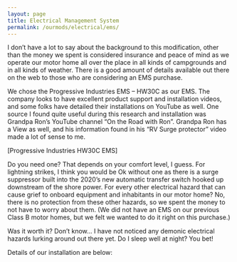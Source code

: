 ```yaml
---
layout: page
title: Electrical Management System
permalink: /ourmods/electrical/ems/
---
```


I don’t have a lot to say about the background to this modification, other than the money we spent is considered insurance and peace of mind as we operate our motor home all over the place in all kinds of campgrounds and in all kinds of weather.  There is a good amount of details available out there on the web to those who are considering an EMS purchase.

We chose the Progressive Industries EMS – HW30C as our EMS.  The company looks to have excellent product support and installation videos, and some folks have detailed their installations on YouTube as well.  One source I found quite useful during this research and installation was Grandpa Ron’s YouTube channel “On the Road with Ron”.  Grandpa Ron has a View as well, and his information found in his “RV Surge protector” video made a lot of sense to me.

[Progressive Industries HW30C EMS]

Do you need one?  That depends on your comfort level, I guess.  For lightning strikes, I think you would be Ok without one as there is a surge suppressor built into the 2020’s new automatic transfer switch hooked up downstream of the shore power.  For every other electrical hazard that can cause grief to onboard equipment and inhabitants in our motor home?  No, there is no protection from these other hazards, so we spent the money to not have to worry about them.  (We did not have an EMS on our previous Class B motor homes, but we felt we wanted to do it right on this purchase.)

Was it worth it?  Don’t know... I have not noticed any demonic electrical hazards lurking around out there yet.  Do I sleep well at night?  You bet!

Details of our installation are below:
